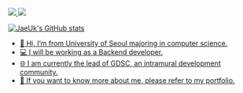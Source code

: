 <a href="https://cyclic-baboon-a84.notion.site/7fb47147585942ab9dbd05d6210a6020" target="blank"><img src="https://img.shields.io/badge/Portfolio-000000?style=flat-square&logo=Notion&logoColor=white"> <img src="https://img.shields.io/badge/iju1633@gmail.com-E8CDCD?style=flat-square&logo=Gmail&logoColor=red">
  
![JaeUk's GitHub stats](https://github-readme-stats.vercel.app/api?username=iju1633&show_icons=true&theme=vue)

- 👋 Hi, I’m from University of Seoul majoring in computer science.
- 💻 I will be working as a Backend developer.
- 🌐 I am currently the lead of GDSC, an intramural development community.
- 👀 If you want to know more about me, please refer to my portfolio.
